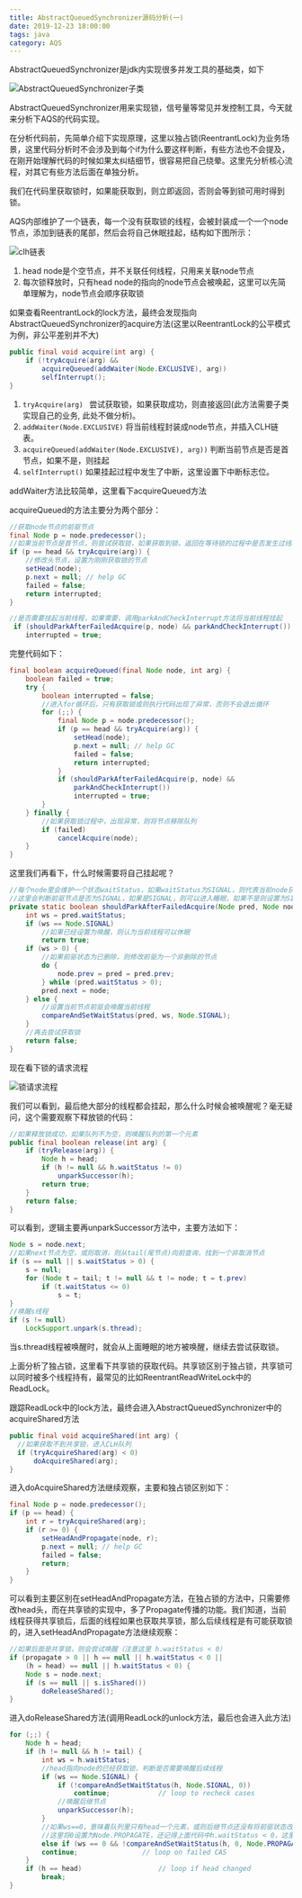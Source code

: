 ```yaml
---
title: AbstractQueuedSynchronizer源码分析(一)
date: 2019-12-23 18:00:00
tags: java
category: AQS
---
```


AbstractQueuedSynchronizer是jdk内实现很多并发工具的基础类，如下

![AbstractQueuedSynchronizer子类](https://abelyliu.oss-cn-shanghai.aliyuncs.com/blog/Snipaste_2019-12-23_14-27-04.webp)

AbstractQueuedSynchronizer用来实现锁，信号量等常见并发控制工具，今天就来分析下AQS的代码实现。

在分析代码前，先简单介绍下实现原理，这里以独占锁(ReentrantLock)为业务场景，这里代码分析时不会涉及到每个if为什么要这样判断，有些方法也不会提及，在刚开始理解代码的时候如果太纠结细节，很容易把自己绕晕。这里先分析核心流程，对其它有些方法后面在单独分析。

我们在代码里获取锁时，如果能获取到，则立即返回，否则会等到锁可用时得到锁。

AQS内部维护了一个链表，每一个没有获取锁的线程，会被封装成一个一个node节点，添加到链表的尾部，然后会将自己休眠挂起，结构如下图所示：

![clh链表](https://abelyliu.oss-cn-shanghai.aliyuncs.com/blog/aqsclh%E7%BB%93%E6%9E%84.svg)

<!--more-->

1. head node是个空节点，并不关联任何线程，只用来关联node节点
2. 每次锁释放时，只有head node的指向的node节点会被唤起，这里可以先简单理解为，node节点会顺序获取锁

如果查看ReentrantLock的lock方法，最终会发现指向AbstractQueuedSynchronizer的acquire方法(这里以ReentrantLock的公平模式为例，非公平差别并不大)

``` java
public final void acquire(int arg) {
	if (!tryAcquire(arg) &&
		acquireQueued(addWaiter(Node.EXCLUSIVE), arg))
		selfInterrupt();
}
```

1. `tryAcquire(arg) ` 尝试获取锁，如果获取成功，则直接返回(此方法需要子类实现自己的业务, 此处不做分析)。
2. `addWaiter(Node.EXCLUSIVE)` 将当前线程封装成node节点，并插入CLH链表。
3. `acquireQueued(addWaiter(Node.EXCLUSIVE), arg))` 判断当前节点是否是首节点，如果不是，则挂起
4. `selfInterrupt()` 如果挂起过程中发生了中断，这里设置下中断标志位。

addWaiter方法比较简单，这里看下acquireQueued方法

acquireQueued的方法主要分为两个部分：

``` java
//获取node节点的前驱节点
final Node p = node.predecessor();
//如果当前节点是首节点，则尝试获取锁，如果获取到锁，返回在等待锁的过程中是否发生过线程中断
if (p == head && tryAcquire(arg)) {
    //修改头节点，设置为刚刚获取锁的节点
	setHead(node);
	p.next = null; // help GC
	failed = false;
	return interrupted;
}
```

``` java
//是否需要挂起当前线程，如果需要，调用parkAndCheckInterrupt方法将当前线程挂起
 if (shouldParkAfterFailedAcquire(p, node) && parkAndCheckInterrupt())
	interrupted = true;
```

完整代码如下：

``` java
final boolean acquireQueued(final Node node, int arg) {
	boolean failed = true;
	try {
		boolean interrupted = false;
		//进入for循环后，只有获取锁或则执行代码出现了异常，否则不会退出循环
		for (;;) {
			final Node p = node.predecessor();
			if (p == head && tryAcquire(arg)) {
				setHead(node);
				p.next = null; // help GC
				failed = false;
				return interrupted;
			}
			if (shouldParkAfterFailedAcquire(p, node) &&
				parkAndCheckInterrupt())
				interrupted = true;
		}
	} finally {
	    //如果获取锁过程中，出现异常，则将节点移除队列
		if (failed)
			cancelAcquire(node);
	}
}
```

这里我们再看下，什么时候需要将自己挂起呢？

``` java
//每个node里会维护一个状态waitStatus，如果waitStatus为SIGNAL，则代表当前node获取到锁后，需要将后序节点唤醒，去竞争锁
//这里会判断前驱节点是否为SIGNAL，如果是SIGNAL，则可以进入睡眠，如果不是则设置为SIGNAL，然后再去尝试锁获取，没有获取到会再进入此方法，然后会判断需要睡眠。这里还会把前驱节点状态为删除的从CLH队列里移除
private static boolean shouldParkAfterFailedAcquire(Node pred, Node node) {
	int ws = pred.waitStatus;
	if (ws == Node.SIGNAL)
	    //如果已经设置为唤醒，则认为当前线程可以休眠
		return true;
	if (ws > 0) {
	    //如果前驱状态为已删除，则修改前驱为一个非删除的节点
		do {
			node.prev = pred = pred.prev;
		} while (pred.waitStatus > 0);
		pred.next = node;
	} else {
	    //设置当前节点前驱会唤醒当前线程
		compareAndSetWaitStatus(pred, ws, Node.SIGNAL);
	}
	//再去尝试获取锁
	return false;
}
```

现在看下锁的请求流程

![锁请求流程](https://abelyliu.oss-cn-shanghai.aliyuncs.com/blog/CLH%E6%B5%81%E7%A8%8B.svg)

我们可以看到，最后绝大部分的线程都会挂起，那么什么时候会被唤醒呢？毫无疑问，这个需要观察下释放锁的代码：

``` java
//如果释放锁成功，如果队列不为空，则唤醒队列的第一个元素
public final boolean release(int arg) {
	if (tryRelease(arg)) {
		Node h = head;
		if (h != null && h.waitStatus != 0)
			unparkSuccessor(h);
		return true;
	}
	return false;
}
```

可以看到，逻辑主要再unparkSuccessor方法中，主要方法如下：

``` java
Node s = node.next;
//如果next节点为空，或则取消，则从tail(尾节点)向前查询，找到一个非取消节点
if (s == null || s.waitStatus > 0) {
	s = null;
	for (Node t = tail; t != null && t != node; t = t.prev)
		if (t.waitStatus <= 0)
			s = t;
}
//唤醒s线程
if (s != null)
	LockSupport.unpark(s.thread);
```

当s.thread线程被唤醒时，就会从上面睡眠的地方被唤醒，继续去尝试获取锁。

上面分析了独占锁，这里看下共享锁的获取代码。共享锁区别于独占锁，共享锁可以同时被多个线程持有，最常见的比如ReentrantReadWriteLock中的ReadLock。

跟踪ReadLock中的lock方法，最终会进入AbstractQueuedSynchronizer中的acquireShared方法

``` java
public final void acquireShared(int arg) {
  //如果获取不到共享锁，进入CLH队列
  if (tryAcquireShared(arg) < 0)
      doAcquireShared(arg);
}
```

进入doAcquireShared方法继续观察，主要和独占锁区别如下：

``` java
final Node p = node.predecessor();
if (p == head) {
	int r = tryAcquireShared(arg);
	if (r >= 0) {
		setHeadAndPropagate(node, r);
		p.next = null; // help GC
		failed = false;
		return;
	}
}
```

可以看到主要区别在setHeadAndPropagate方法，在独占锁的方法中，只需要修改head头，而在共享锁的实现中，多了Propagate传播的功能。我们知道，当前线程获得共享锁后，后面的线程如果也获取共享锁，那么后续线程是有可能获取锁的，进入setHeadAndPropagate方法继续观察：

``` java
//如果后面是共享锁，则会尝试唤醒（注意这里 h.waitStatus < 0）
if (propagate > 0 || h == null || h.waitStatus < 0 ||
	(h = head) == null || h.waitStatus < 0) {
	Node s = node.next;
	if (s == null || s.isShared())
		doReleaseShared();
}
```

进入doReleaseShared方法(调用ReadLock的unlock方法，最后也会进入此方法)

``` java
for (;;) {
	Node h = head;
	if (h != null && h != tail) {
		int ws = h.waitStatus;
		//head指向node的已经获取锁，判断是否需要唤醒后续线程
		if (ws == Node.SIGNAL) {
			if (!compareAndSetWaitStatus(h, Node.SIGNAL, 0))
				continue;            // loop to recheck cases
			//唤醒后继节点
			unparkSuccessor(h);
		}
		//如果ws==0，意味着队列里只有head一个元素，或则后继节点还没有将前驱状态改为SIGNAL，如忘记设置代码，查看shouldParkAfterFailedAcquire方法
		//这里将0设置为Node.PROPAGATE，还记得上面代码中h.waitStatus < 0，这里Node.PROPAGATE<0，这样下个进入队列的元素可以获取共享锁。
		else if (ws == 0 && !compareAndSetWaitStatus(h, 0, Node.PROPAGATE))
		continue;                // loop on failed CAS
	}
	if (h == head)                   // loop if head changed
		break;
}
```

